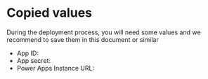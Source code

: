# Copied values

During the deployment process, you will need some values and we recommend to save them in this document or similar

- App ID:
- App secret:
- Power Apps Instance URL:

